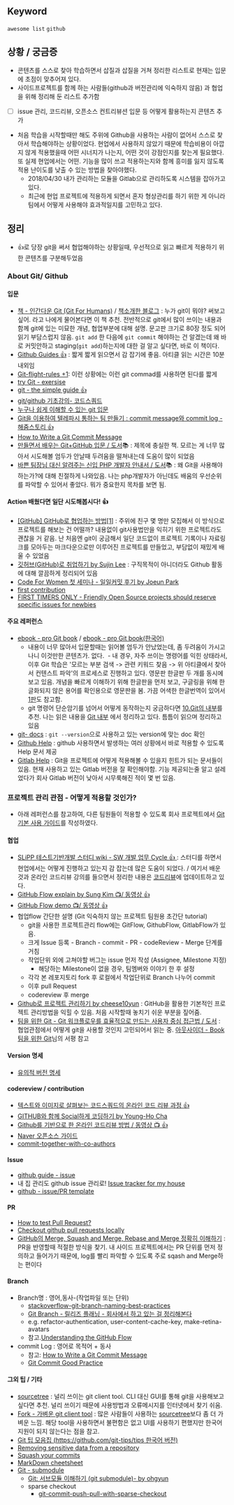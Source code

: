 ## Keyword
`awesome list` `github`

## 상황 / 궁금증
- 콘텐츠를 스스로 찾아 학습하면서 삽질과 삽질을 거쳐 정리한 리스트로 현재는 입문에 초점이 맞추어져 있다. 
- 사이드프로젝트를 함께 하는 사람들(github과 버전관리에 익숙하지 않음) 과 협업을 위해 정리해 둔 리스트 추가함
- [ ] issue 관리, 코드리뷰, 오픈소스 컨트리뷰션 입문 등 어떻게 활용하는지 콘텐츠 추가
- 처음 학습을 시작할때만 해도 주위에 Github을 사용하는 사람이 없어서 스스로 찾아서 학습해야하는 상황이었다. 현업에서 사용하지 않았기 때문에 학습비용이 아깝지 않게 적용했을때 어떤 시너지가 나는지, 어떤 것이 강점인지를 찾는게 필요했다. 또 실제 현업에서는 어떤. 기능을 많이 쓰고 적용하는지와 함께 흥미를 잃지 않도록 적용 난이도를 낮출 수 있는 방법을 찾아야했다.  
  - 2018/04/30 내가 관리하는 모듈을 Gitlab으로 관리하도록 시스템을 잡아가고 있다.     
  - 최근에 현업 프로젝트에 적용하게 되면서 혼자 형상관리를 하기 위한 게 아니라 팀에서 어떻게 사용해야 효과적일지를 고민하고 있다.

## 정리
- :+1:로 당장 git을 써서 협업해야하는 상황일때, 우선적으로 읽고 빠르게 적용하기 위한 콘텐츠를 구분해두었음

### About Git/ Github  
#### 입문
- [책 - 인간다운 Git (Git For Humans)](https://www.aladin.co.kr/shop/wproduct.aspx?ItemId=131897974) / [책소개한 블로그](http://paikwiki.github.io/2018/03/git-for-humans) : 누가 git이 뭐야? 써보고 싶어. 라고 나에게 물어본다면 이 책 추천. 전반적으로 git에서 많이 쓰이는 내용과 함께 git에 있는 미묘한 개념, 협업부분에 대해 설명. 문고판 크기로 80장 정도 되어 읽기 부담스럽지 않음.  `git add` 한 다음에 `git commit` 해야하는 건 알겠는데 왜 바로 커밋안하고 staging(`git add`)하는지에 대한 걸 알고 싶다면, 바로 이 책이다.
- [Github Guides :+1:](https://guides.github.com) : 짧게 짧게 읽으면서 감 잡기에 좋음. 아티클 읽는 시간은 10분 내외임
- [Git-flight-rules +1](https://github.com/k88hudson/git-flight-rules/blob/master/README_kr.md): 이런 상황에는 이런 git commad를 사용하면 된다를 짧게 
- [try Git - exersise](https://try.github.io/levels/1/challenges/1)
- [git - the simple guide :+1:](http://rogerdudler.github.io/git-guide/index.ko.html)
- [git/github 기초강의- 코드스쿼드](https://www.youtube.com/playlist?list=PLAHa1zfLtLiPrxoBo9a1HVmauvE2Mn3xX)
- [누구나 쉽게 이해할 수 있는 git 입문](https://backlog.com/git-tutorial/kr/)
- [Git을 이용하여 텔레파시 통하는 팀 만들기 : commit message와 commit log - 해줌스토리 :+1:](http://story.haezoom.com/?p=936)
- [How to Write a Git Commit Message](https://item4.github.io/2016-11-01/How-to-Write-a-Git-Commit-Message/)
- [만들면서 배우는 Git+GitHub 입문 / 도서](http://www.hanbit.co.kr/store/books/look.php?p_code=B8463790401):books: : 제목에 충실한 책. 모르는 게 너무 많아서 시도해볼 엄두가 안날때 두려움을 떨쳐내는데 도움이 많이 되었음 
- [바쁜 팀장님 대신 알려주는 신입 PHP 개발자 안내서 / 도서](https://uptodatebookspub.com/books/9791196276607):books: : 왜 Git을 사용해야하는가?에 대해 친절하게 나와있음. 나는 php개발자가 아닌데도 배움의 우선순위를 파악할 수 있어서 좋았다. 뭐가 중요한지 목차를 보면 됨.

#### Action 배웠다면 일단 시도해봅시다! :+1:
- [[GitHub] GitHub로 협업하는 방법[1]](https://gmlwjd9405.github.io/2017/10/27/how-to-collaborate-on-GitHub-1.html) : 주위에 친구 몇 명만 모집해서 이 방식으로 프로젝트를 해보는 건 어떨까? 내용없이 git사용법만을 익히기 위한 프로젝트라도 괜찮을 거 같음. 난 처음엔 git이 궁금해서 일단 코드없이 프로젝트 기록이나 자료링크를 모아두는 마크다운으로만 이루어진 프로젝트를 만들었고, 부담없이 재밌게 배울 수 있었음
- [깃허브(GitHub)로 취업하기 by Sujin Lee](https://sujinlee.me/professional-github/) : 구직목적이 아니더라도 Github 활동에 대해 깔끔하게 정리되어 있음
- [Code For Women 첫 세미나 - 일일커밋 후기 by Joeun Park](https://www.slideshare.net/zzonee/code-for-women-92561941)
- [first contribution](https://github.com/Roshanjossey/first-contributions/blob/master/translations/README.ko.md)
 - [FIRST TIMERS ONLY - Friendly Open Source projects should reserve specific issues for newbies](http://www.firsttimersonly.com/)

#### 주요 레퍼런스
- [ebook - pro Git book](https://git-scm.com/book/en/v2) / [ebook - pro Git book(한국어)](https://git-scm.com/book/ko/v2)
  - 내용이 너무 많아서 입문할때는 읽어볼 엄두가 안났었는데, 좀 두려움이 가시고 나니 이것만한 콘텐츠가. 없다. 
  - 내 경우, 자주 쓰이는 명령어를 익힌 상태라서, 이후 Git 학습은 '모르는 부분 검색 -> 관련 키워드 찾음 -> 위 아티클에서 찾아서 컨텐스트 파악'의 프로세스로 진행하고 있다. 영문판 한글판 두 개를 동시에 보고 있음. 개념을 빠르게 이해하기 위해 한글판을 먼저 보고, 구글링을 위해 한글화되지 않은 용어를 확인용으로 영문판을 봄. 가끔 어색한 한글번역이 있어서 [1판](https://git-scm.com/book/ko/v1)도 참고함.
  - git 명령어 단순암기를 넘어서 어떻게 동작하는지 궁금하다면 [10.Git의 내부](https://git-scm.com/book/ko/v2/Git의-내부-Plumbing-명령과-Porcelain-명령)를 추천. 나는 읽은 내용을 [Git 내부](/Git_Github_Gitlab/git_concept.md) 에서 정리하고 있다.
틈틈이 읽으며 정리하고 있음
- [git- docs](https://git-scm.com/docs/) : `git --version`으로 사용하고 있는 version에 맞는 doc 확인
- [Github Help](https://help.github.com) : github 사용하면서 발생하는 여러 상황에서 바로 적용할 수 있도록 Help 문서 제공
- [Gitlab Help](https://gitlab.com/help/) : Git을 프로젝트에 어떻게 적용해볼 수 있을지 힌트가 되는 문서들이 있음. 현재 사용하고 있는 Gitlab 버전을 잘 확인해야함. 기능 제공되는줄 알고 설레었다가 회사 Gitlab 버전이 낮아서 시무룩해진 적이 몇 번 있음.
 
### 프로젝트 관리 관점 - 어떻게 적용할 것인가?
- 아래 레퍼런스를 참고하여, 다른 팀원들이 적용할 수 있도록 회사 프로젝트에서 [Git 기본 사용 가이드](/Git_Github_Gitlab/how_to_setup_project.md)를 작성하였다.

#### 협업
- [SLiPP 테스트기반개발 스터디 wiki - SW 개발 업무 Cycle :+1: ](https://www.slipp.net/wiki/pages/viewpage.action?pageId=28279096) : 스터디를 하면서 현업에서는 어떻게 진행하고 있는지 감 잡는데 많은 도움이 되었다. / 여기서 배운 것과 온라인 코드리뷰 강의를 들으면서 정리한 내용은 [코드리뷰](/Cowork/codereview.md)에 업데이트하고 있다.
- [GitHub Flow explain by Sung Kim :tv:/ 동영상 :+1:](https://youtu.be/x-b_ij22vWg)
- [GitHub Flow demo :tv:/ 동영상 :+1:](https://youtu.be/GeFkVB8w7uM)
- 협업flow 간단한 설명 (Git 익숙하지 않는 프로젝트 팀원용 초간단 tutorial)
  - git을 사용한 프로젝트관리 flow에는 GitFlow, GithubFlow, GitlabFlow가 있음. 
  - 크게 Issue 등록 - Branch - commit - PR - codeReview - Merge 단계를 거침
  - 작업단위 외에 고쳐야할 버그는 issue 먼저 작성 (Assignee, Milestone 지정)
    -  해당하는 Milestone이 없을 경우, 팀멤버와 이야기 한 후 설정
  - 각각 본 레포지토리 fork 후 로컬에서 작업단위로 Branch 나누어 commit
  - 이후 pull Request 
  - codereview 후 merge
- [Github로 프로젝트 관리하기 by cheese10yun](https://github.com/cheese10yun/github-project-management) : GitHub을 활용한 기본적인 프로젝트 관리방법을 익힐 수 있음.  처음 시작할때 놓치기 쉬운 부분을 짚어줌.
- [팀을 위한 Git - Git 워크플로우를 효율적으로 만드는 사용자 중심 접근법 / 도서](http://www.hanbit.co.kr/store/books/look.php?p_code=B9451664636) : 협업관점에서 어떻게 git을 사용할 것인지 고민되어서 읽는 중. [아웃사이더 - Book 팀을 위한 Git](https://blog.outsider.ne.kr/1281)님의 서평 참고

#### Version 명세
- [유의적 버전 명세](https://semver.org/lang/ko)

#### codereview / contribution
- [텍스트와 이미지로 살펴보는 코드스쿼드의 온라인 코드 리뷰 과정 :+1:](https://github.com/code-squad/codesquad-docs/blob/master/codereview/README.md)
- [GITHUB와 함께 Social하게 코딩하기 by Young-Ho Cha](https://www.slideshare.net/ganachoco/14-4-gdg-codelab)
- [Github를 기반으로 한 온라인 코드리뷰 방법 / 동영상 :tv: :+1:](https://youtu.be/a5c9ku-_fok)
- [Naver 오픈소스 가이드](https://naver.github.io/OpenSourceGuide/book/)
- [commit-together-with-co-authors](https://blog.github.com/2018-01-29-commit-together-with-co-authors/)

#### Issue
- [github guide - issue](https://guides.github.com/features/issues/)
- 내 집 관리도 github issue 관리로! [Issue tracker for my house](https://github.com/frabcus/house)
- [github - issue/PR template](https://help.github.com/articles/about-automation-for-issues-and-pull-requests-with-query-parameters/)

#### PR
- [How to test Pull Request?](https://github.com/TeamPorcupine/ProjectPorcupine/wiki/How-to-Test-a-Pull-Request)
- [Checkout github pull requests locally](https://gist.github.com/piscisaureus/3342247)
- [GitHub의 Merge, Squash and Merge, Rebase and Merge 정확히 이해하기](https://meetup.toast.com/posts/122?fbclid=IwAR3ca_I1kPf1RulB0y2aEX7Ryq99Cp0QoXFOdynZY4lwpRxSdo_7xCD9As4) : PR을 반영할때 적절한 방식을 찾기. 내 사이드 프로젝트에서는 PR 단위를 먼저 정의하고 들어가기 때문에, log를 빨리 파악할 수 있도록 주로 sqash and Merge하는 편이다

#### Branch
- Branch명 : 영어,동사-(작업파일 또는 단위) 
  - [stackoverflow-git-branch-naming-best-practices](https://stackoverflow.com/questions/273695/git-branch-naming-best-practices)
  - [Git Branch - 릴리즈 플래닝 - 회사에서 하고 있는 걸 정리해본다](http://thdev.tech/android/git/2018/01/21/Git-Branch.html)
  - e.g. refactor-authentication, user-content-cache-key, make-retina-avatars
  - 참고.[Understanding the GitHub Flow](https://guides.github.com/introduction/flow/)
- commit Log : 영어로 목적어 + 동사
  - 참고: [How to Write a Git Commit Message](https://item4.github.io/2016-11-01/How-to-Write-a-Git-Commit-Message/)
  - [Git Commit Good Practice](https://wiki.openstack.org/wiki/GitCommitMessages)
  
#### 그외 팁 / 기타 
- [sourcetree](https://www.sourcetreeapp.com) : 널리 쓰이는 git client tool. CLI 대신 GUI를 통해 git을 사용해보고 싶다면 추천. 널리 쓰이기 때문에 사용방법과 오류메시지를 인터넷에서 찾기 쉬움. 
- [Fork - 가벼운 git client tool](https://git-fork.com/home) : 많은 사람들이 사용하는 [sourcetree](https://www.sourcetreeapp.com)보다 좀 더 가벼운 느낌. 해당 tool을 사용하면서 불편함은 없고 UI를 사용하기 편했지만 한국어 지원이 되지 않는다는 점을 참고.
- [Git 팁 모음집 (https://github.com/git-tips/tips 한국어 버전)](https://github.com/mingrammer/git-tips#%EB%A7%88%EC%A7%80%EB%A7%89-n%EA%B0%9C%EC%9D%98-%EC%BB%A4%EB%B0%8B-%EB%82%98%EC%97%B4%ED%95%98%EA%B8%B0)
- [Removing sensitive data from a repository](https://help.github.com/articles/removing-sensitive-data-from-a-repository/)
- [Squash your commits](https://github.com/blog/2141-squash-your-commits)
- [MarkDown cheetsheet](https://github.com/adam-p/markdown-here/wiki/Markdown-Here-Cheatsheet)
- [Git - submodule](https://git-scm.com/book/ko/v1/Git-도구-서브모듈)
  - [Git: 서브모듈 이해하기 (git submodule)- by ohgyun](http://ohgyun.com/711)
  - sparse checkout
    - [git-commit-push-pull-with-sparse-checkout](https://stackoverflow.com/questions/35925631/git-commit-push-pull-with-sparse-checkout)
